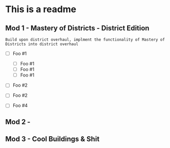 # This is a readme

## Mod 1 - Mastery of Districts - District Edition

	Build upon district overhaul, implment the functionality of Mastery of Districts into district overhaul

- [ ] Foo #1
	- [ ] Foo #1
	- [ ] Foo #1
	- [ ] Foo #1
- [ ] Foo #2
- [ ] Foo #2
- [ ] Foo #4
 

## Mod 2 - 

## Mod 3 - Cool Buildings & Shit
